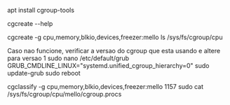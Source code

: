 apt install cgroup-tools

cgcreate --help

cgcreate -g cpu,memory,blkio,devices,freezer:mello
ls /sys/fs/cgroup/cpu


Caso nao funcione, verificar a versao do cgroup que esta usando e altere para versao 1
sudo nano /etc/default/grub
GRUB_CMDLINE_LINUX="systemd.unified_cgroup_hierarchy=0"
sudo update-grub
sudo reboot

cgclassify -g cpu,memory,blkio,devices,freezer:mello 1157
sudo cat /sys/fs/cgroup/cpu/mello/cgroup.procs
